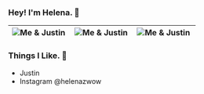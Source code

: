 ### Hey! I'm Helena. 👋

<img align="left" alt="Me & Justin" src="https://pbs.twimg.com/media/FOMdG1JVQAMxcV1?format=jpg&name=large"/> |  <img align="left" alt="Me & Justin"  src="https://pbs.twimg.com/media/FNR786vVkAER7_u?format=jpg&name=large"/> |  <img align="left" alt="Me & Justin" src="https://pbs.twimg.com/media/FOMdG1pVsAELThi?format=jpg&name=large"/>
|:-------------------------:|:-------------------------:|:-------------------------:|

### Things I Like. 🚀
- Justin
- Instagram @helenazwow

